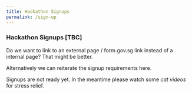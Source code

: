 ```yaml
---
title: Hackathon Signups
permalink: /sign-up
---
```


### **Hackathon Signups [TBC]**

<!-- TODO -->
Do we want to link to an external page / form.gov.sg link instead of a internal page? That might be better.

Alternatively we can reiterate the signup requirements here.

Signups are not ready yet. In the meantime please watch some *cat videos* for stress relief.